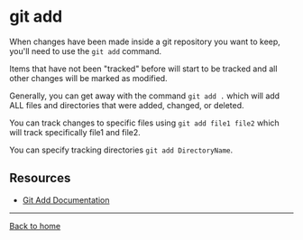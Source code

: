 # git add

When changes have been made inside a git repository you want to keep, you'll need to use the `git add` command.

Items that have not been "tracked" before will start to be tracked and all other changes will be marked as modified.

Generally, you can get away with the command `git add .` which will add ALL files and directories that were added, changed, or deleted.

You can track changes to specific files using `git add file1 file2` which will track specifically file1 and file2. 

You can specify tracking directories `git add DirectoryName`.

## Resources 

- [Git Add Documentation](https://git-scm.com/docs/git-add)

---
[Back to home](../README.md)